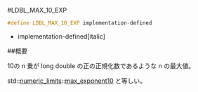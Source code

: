 #LDBL_MAX_10_EXP

```cpp
#define LDBL_MAX_10_EXP implementation-defined
```
* implementation-defined[italic]

##概要

10の n 乗が long double の正の正規化数であるような n の最大値。

std::[numeric_limits](/reference/limits/numeric_limits.md)<long double>::[max_exponent10](/reference/limits/numeric_limits/max_exponent10.md) と等しい。
